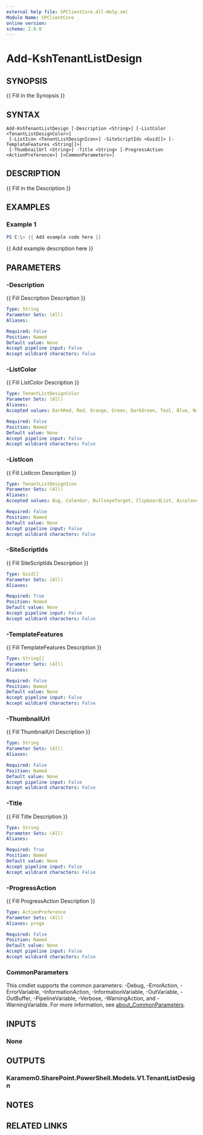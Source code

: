 ```yaml
---
external help file: SPClientCore.dll-Help.xml
Module Name: SPClientCore
online version:
schema: 2.0.0
---
```


# Add-KshTenantListDesign

## SYNOPSIS
{{ Fill in the Synopsis }}

## SYNTAX

```
Add-KshTenantListDesign [-Description <String>] [-ListColor <TenantListDesignColor>]
 [-ListIcon <TenantListDesignIcon>] -SiteScriptIds <Guid[]> [-TemplateFeatures <String[]>]
 [-ThumbnailUrl <String>] -Title <String> [-ProgressAction <ActionPreference>] [<CommonParameters>]
```

## DESCRIPTION
{{ Fill in the Description }}

## EXAMPLES

### Example 1
```powershell
PS C:\> {{ Add example code here }}
```

{{ Add example description here }}

## PARAMETERS

### -Description
{{ Fill Description Description }}

```yaml
Type: String
Parameter Sets: (All)
Aliases:

Required: False
Position: Named
Default value: None
Accept pipeline input: False
Accept wildcard characters: False
```

### -ListColor
{{ Fill ListColor Description }}

```yaml
Type: TenantListDesignColor
Parameter Sets: (All)
Aliases:
Accepted values: DarkRed, Red, Orange, Green, DarkGreen, Teal, Blue, NavyBlue, BluePurple, DarkBlue, Lavendar, Pink

Required: False
Position: Named
Default value: None
Accept pipeline input: False
Accept wildcard characters: False
```

### -ListIcon
{{ Fill ListIcon Description }}

```yaml
Type: TenantListDesignIcon
Parameter Sets: (All)
Aliases:
Accepted values: Bug, Calendar, BullseyeTarget, ClipboardList, Airplane, Rocket, Color, Insights, CubeShape, TestBeakerSolid, Robot, Savings

Required: False
Position: Named
Default value: None
Accept pipeline input: False
Accept wildcard characters: False
```

### -SiteScriptIds
{{ Fill SiteScriptIds Description }}

```yaml
Type: Guid[]
Parameter Sets: (All)
Aliases:

Required: True
Position: Named
Default value: None
Accept pipeline input: False
Accept wildcard characters: False
```

### -TemplateFeatures
{{ Fill TemplateFeatures Description }}

```yaml
Type: String[]
Parameter Sets: (All)
Aliases:

Required: False
Position: Named
Default value: None
Accept pipeline input: False
Accept wildcard characters: False
```

### -ThumbnailUrl
{{ Fill ThumbnailUrl Description }}

```yaml
Type: String
Parameter Sets: (All)
Aliases:

Required: False
Position: Named
Default value: None
Accept pipeline input: False
Accept wildcard characters: False
```

### -Title
{{ Fill Title Description }}

```yaml
Type: String
Parameter Sets: (All)
Aliases:

Required: True
Position: Named
Default value: None
Accept pipeline input: False
Accept wildcard characters: False
```

### -ProgressAction
{{ Fill ProgressAction Description }}

```yaml
Type: ActionPreference
Parameter Sets: (All)
Aliases: proga

Required: False
Position: Named
Default value: None
Accept pipeline input: False
Accept wildcard characters: False
```

### CommonParameters
This cmdlet supports the common parameters: -Debug, -ErrorAction, -ErrorVariable, -InformationAction, -InformationVariable, -OutVariable, -OutBuffer, -PipelineVariable, -Verbose, -WarningAction, and -WarningVariable. For more information, see [about_CommonParameters](http://go.microsoft.com/fwlink/?LinkID=113216).

## INPUTS

### None
## OUTPUTS

### Karamem0.SharePoint.PowerShell.Models.V1.TenantListDesign
## NOTES

## RELATED LINKS

